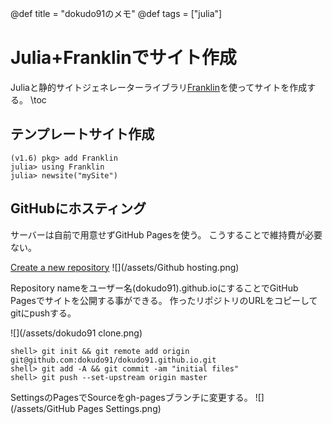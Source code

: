 @def title = "dokudo91のメモ"
@def tags = ["julia"]

# Julia+Franklinでサイト作成
Juliaと静的サイトジェネレーターライブラリ[Franklin](https://franklinjl.org/)を使ってサイトを作成する。
\toc
## テンプレートサイト作成
```julia-repl
(v1.6) pkg> add Franklin
julia> using Franklin
julia> newsite("mySite")
```
## GitHubにホスティング
サーバーは自前で用意せずGitHub Pagesを使う。
こうすることで維持費が必要ない。

[Create a new repository](https://github.com/new)
![](/assets/Github hosting.png)

Repository nameをユーザー名(dokudo91).github.ioにすることでGitHub Pagesでサイトを公開する事ができる。
作ったリポジトリのURLをコピーしてgitにpushする。

![](/assets/dokudo91 clone.png)
```julia-repl
shell> git init && git remote add origin git@github.com:dokudo91/dokudo91.github.io.git
shell> git add -A && git commit -am "initial files"
shell> git push --set-upstream origin master
```
SettingsのPagesでSourceをgh-pagesブランチに変更する。
![](/assets/GitHub Pages Settings.png)
